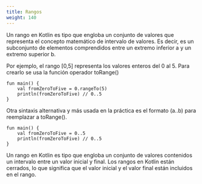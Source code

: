 ```yaml
---
title: Rangos
weight: 140
---
```

Un rango en Kotlin es  tipo que engloba un conjunto de valores que  representa el concepto matemático de intervalo de valores. Es decir, es un subconjunto de elementos comprendidos entre un extremo inferior a y un extremo superior b.

Por ejemplo, el rango [0,5] representa los valores enteros del 0 al 5. Para crearlo se usa la función operador toRange()

```
fun main() {
    val fromZeroToFive = 0.rangeTo(5)
    println(fromZeroToFive) // 0..5
}
```
Otra sintaxis alternativa y más usada en la práctica es el formato (a..b) para reemplazar a toRange().
```
fun main() {
    val fromZeroToFive = 0..5
    println(fromZeroToFive) // 0..5
}
```


Un rango en Kotlin es  tipo que engloba un conjunto de valores contenidos un intervalo entre un valor inicial y final. Los rangos en Kotlin están cerrados, lo que significa que el valor inicial y el valor final están incluidos en el rango.
